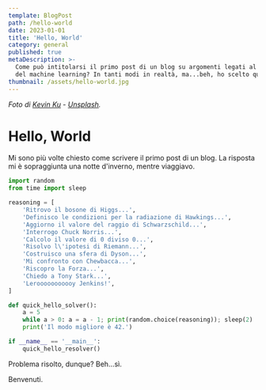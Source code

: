 ```yaml
---
template: BlogPost
path: /hello-world
date: 2023-01-01
title: 'Hello, World'
category: general
published: true
metaDescription: >-
  Come può intitolarsi il primo post di un blog su argomenti legati al mondo
  del machine learning? In tanti modi in realtà, ma...beh, ho scelto questo.
thumbnail: /assets/hello-world.jpg
---
```


*Foto di <a href="https://unsplash.com/@ikukevk?utm_source=unsplash&utm_medium=referral&utm_content=creditCopyText">Kevin Ku</a> - <a href="https://unsplash.com/s/photos/machine-learning?utm_source=unsplash&utm_medium=referral&utm_content=creditCopyText">Unsplash</a>.*

# Hello, World

Mi sono più volte chiesto come scrivere il primo post di un blog. La risposta mi è sopraggiunta una notte d'inverno, mentre viaggiavo.

```py
import random
from time import sleep

reasoning = [
	'Ritrovo il bosone di Higgs...',
	'Definisco le condizioni per la radiazione di Hawkings...',
	'Aggiorno il valore del raggio di Schwarzschild...',
	'Interrogo Chuck Norris...',
	'Calcolo il valore di 0 diviso 0...',
	'Risolvo l\'ipotesi di Riemann...',
	'Costruisco una sfera di Dyson...',
	'Mi confronto con Chewbacca...',
	'Riscopro la Forza...',
	'Chiedo a Tony Stark...',
	'Lerooooooooooy Jenkins!',
]

def quick_hello_solver():
	a = 5
	while a > 0: a = a - 1; print(random.choice(reasoning)); sleep(2)
	print('Il modo migliore è 42.')

if __name__ == '__main__':
	quick_hello_resolver()
```

Problema risolto, dunque? Beh...sì.

Benvenuti.
